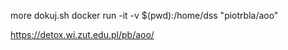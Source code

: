 more dokuj.sh
docker run -it -v $(pwd):/home/dss "piotrbla/aoo"

https://detox.wi.zut.edu.pl/pb/aoo/